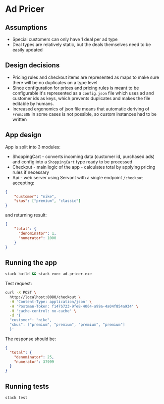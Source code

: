 # Ad Pricer

## Assumptions
- Special customers can only have 1 deal per ad type
- Deal types are relatively static, but the deals themselves need to be easily updated

## Design decisions
- Pricing rules and checkout items are represented as maps to make sure there will be no duplicates on a type level
- Since configuration for prices and pricing rules is meant to be configurable it's represented as a `config.json` file which uses ad and customer ids as keys, which prevents duplicates and makes the file editable by humans.
- Increased ergonomics of json file means that automatic deriving of `FromJSON` in some cases is not possible, so custom instances had to be written

## App design
App is split into 3 modules:
- ShoppingCart - converts incoming data (customer id, purchased ads) and config into a `ShoppingCart` type ready to be processed
- Checkout - main logic of the app - calculates total by applying pricing rules if necessary
- Api - web server using Servant with a single endpoint `/checkout` accepting:
```json
{
    "customer": "nike",
    "skus": ["premium", "classic"]
}
```
and returning result:
```json
{
    "total": {
      "denominator": 1,
      "numerator": 1000
    }
}
```

## Running the app
```bash
stack build && stack exec ad-pricer-exe
```

Test request:
```bash
curl -X POST \
  http://localhost:8080/checkout \
  -H 'Content-Type: application/json' \
  -H 'Postman-Token: f147b723-9fe8-4064-a99a-4a04f854a934' \
  -H 'cache-control: no-cache' \
  -d '{
  "customer": "nike",
  "skus": ["premium", "premium", "premium", "premium"]
  }'
```

The response should be:
```json
{
  "total": {
    "denominator": 25,
    "numerator": 37999
  }
}
```

## Running tests

```bash
stack test
```
